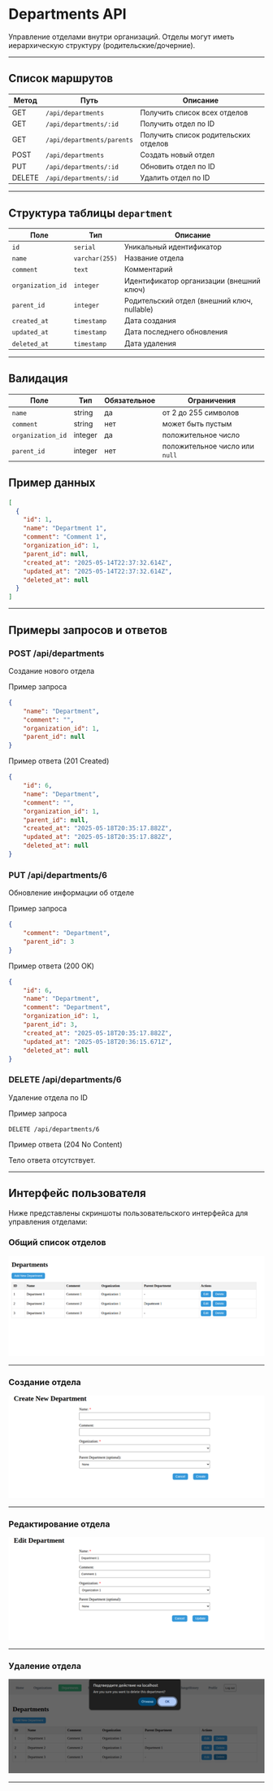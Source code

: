 # Departments API

Управление отделами внутри организаций. Отделы могут иметь иерархическую структуру (родительские/дочерние).

---

## Список маршрутов

| Метод   | Путь                       | Описание                             |
|---------|----------------------------|--------------------------------------|
| GET     | `/api/departments`         | Получить список всех отделов         |
| GET     | `/api/departments/:id`     | Получить отдел по ID                 |
| GET     | `/api/departments/parents` | Получить список родительских отделов |
| POST    | `/api/departments`         | Создать новый отдел                  |
| PUT     | `/api/departments/:id`     | Обновить отдел по ID                 |
| DELETE  | `/api/departments/:id`     | Удалить отдел по ID                  |

---

## Структура таблицы `department`

| Поле               | Тип            | Описание                                    |
|--------------------|----------------|---------------------------------------------|
| `id`               | `serial`       | Уникальный идентификатор                    |
| `name`             | `varchar(255)` | Название отдела                             |
| `comment`          | `text`         | Комментарий                                 |
| `organization_id`  | `integer`      | Идентификатор организации (внешний ключ)    |
| `parent_id`        | `integer`      | Родительский отдел (внешний ключ, nullable) |
| `created_at`       | `timestamp`    | Дата создания                               |
| `updated_at`       | `timestamp`    | Дата последнего обновления                  |
| `deleted_at`       | `timestamp`    | Дата удаления                               |

---

## Валидация

| Поле                | Тип       | Обязательное   | Ограничения                      |
|---------------------|-----------|----------------|----------------------------------|
| `name`              | string    | да             | от 2 до 255 символов             |
| `comment`           | string    | нет            | может быть пустым                |
| `organization_id`   | integer   | да             | положительное число              |
| `parent_id`         | integer   | нет            | положительное число или `null`   |


## Пример данных

```json
[
  {
    "id": 1,
    "name": "Department 1",
    "comment": "Comment 1",
    "organization_id": 1,
    "parent_id": null,
    "created_at": "2025-05-14T22:37:32.614Z",
    "updated_at": "2025-05-14T22:37:32.614Z",
    "deleted_at": null
  }
]
```
---

## Примеры запросов и ответов

### POST /api/departments

Создание нового отдела

Пример запроса
```json
{
    "name": "Department",
    "comment": "",
    "organization_id": 1,
    "parent_id": null
}
```
Пример ответа (201 Created)
```json
{
    "id": 6,
    "name": "Department",
    "comment": "",
    "organization_id": 1,
    "parent_id": null,
    "created_at": "2025-05-18T20:35:17.882Z",
    "updated_at": "2025-05-18T20:35:17.882Z",
    "deleted_at": null
}
```

### PUT /api/departments/6

Обновление информации об отделе

Пример запроса
```json
{
    "comment": "Department",
    "parent_id": 3
}
```
Пример ответа (200 OK)
```json
{
    "id": 6,
    "name": "Department",
    "comment": "Department",
    "organization_id": 1,
    "parent_id": 3,
    "created_at": "2025-05-18T20:35:17.882Z",
    "updated_at": "2025-05-18T20:36:15.671Z",
    "deleted_at": null
}
```

### DELETE /api/departments/6

Удаление отдела по ID

Пример запроса

```http
DELETE /api/departments/6
```

Пример ответа (204 No Content)

Тело ответа отсутствует.

---

## Интерфейс пользователя

Ниже представлены скриншоты пользовательского интерфейса для управления отделами:

### Общий список отделов

![Список отделов](../public/images/departments-list.png)

---

### Создание отдела

![Создание отдела](../public/images/departments-create.png)

---

### Редактирование отдела

![Редактирование отдела](../public/images/departments-edit.png)

---

### Удаление отдела

![Удаление отдела](../public/images/departments-delete.png)

---